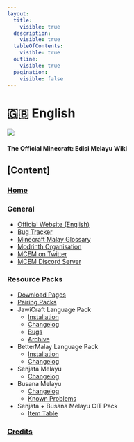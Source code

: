 ```yaml
---
layout:
  title:
    visible: true
  description:
    visible: true
  tableOfContents:
    visible: true
  outline:
    visible: true
  pagination:
    visible: false
---
```


# 🇬🇧 English

![](https://imgur.com/0HxIaqK.png)

#### The Official Minecraft: Edisi Melayu Wiki

## \[Content]

### [Home](https://github.com/Minecraft-EdisiMelayu/MCEM-Wiki/wiki/Content)

### General

* [Official Website (English)](https://bit.ly/MCEMWebsite)
* [Bug Tracker](https://github.com/Minecraft-EdisiMelayu/MCEM-BugTracker)
* [Minecraft Malay Glossary](<../Bahasa Melayu/Glosari-Minecraft-untuk-Rumi-dan-Jawi.md>)
* [Modrinth Organisation](https://bit.ly/MCEM-Modrinth)
* [MCEM on Twitter](https://twitter.com/MC\_EdisiMelayu)
* [MCEM Discord Server](https://bit.ly/MCEM-Discord)

### Resource Packs

* [Download Pages](../English/Download-Pages.md)
* [Pairing Packs](../English/Pairing-Packs.md)
* JawiCraft Language Pack
  * [Installation](../English/JawiCraft/Installation.md)
  * [Changelog](../English/JawiCraft/Changelog.md)
  * [Bugs](../English/JawiCraft/Bugs.md)
  * [Archive](https://github.com/Minecraft-EdisiMelayu/Arkib-JawiCraft)
* BetterMalay Language Pack
  * [Installation](../English/BetterMalay/Installation.md)
  * [Changelog](../English/BetterMalay/Changelog.md)
* Senjata Melayu
  * [Changelog](<../English/Senjata Melayu/Changelog.md>)
* Busana Melayu
  * [Changelog](<../English/Busana Melayu/Changelog.md>)
  * [Known Problems](<../English/Busana Melayu/Known-Problems.md>)
* Senjata + Busana Melayu CIT Pack
  * [Item Table](../English/Senjata-+-Busana-Melayu-CIT-Pack-‐-Item-Table.md)

### [Credits](../English/Credits.md)
